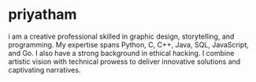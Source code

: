 # priyatham
i am a creative professional skilled in graphic design, storytelling, and programming. My expertise spans Python, C, C++, Java, SQL, JavaScript, and Go. I also have a strong background in ethical hacking. I combine artistic vision with technical prowess to deliver innovative solutions and captivating narratives.
